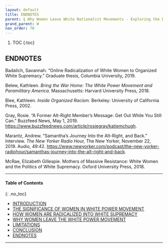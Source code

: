 ```yaml
---
layout: default
title: ENDNOTES  
parent: § Why Women Leave White Nationalist Movements - Exploring the Deradicalization Process  
grand_parent: W 
nav_order: 70 
---
```

<style>
.dont-break-out {
  /* These are technically the same, but use both */
  overflow-wrap: break-word;
  word-wrap: break-word;

     -ms-word-break: break-all;
  /* This is the dangerous one in WebKit, as it breaks things wherever */
  word-break: break-all;
  /* Instead use this non-standard one: */
  word-break: break-word;
}

.youtube-container {
    position: relative;
    width: 100%;
    height: 0;
    padding-bottom: 56.25%;
}
.youtube-video {
    position: absolute;
    top: 0;
    left: 0;
    width: 100%;
    height: 100%;
}

</style>

<div class="dont-break-out" markdown="1">

1. TOC
{:toc}

## ENDNOTES
Badalich, Savannah. “Online Radicalization of White Women to Organized White Supremacy.” Graduate thesis, Columbia University, 2019. 

Belew, Kathleen. *Bring the War Home: The White Power Movement and Paramilitary America.* Massachusetts: Harvard University Press, 2018. 

Blee, Kathleen. *Inside Organized Racism.* Berkeley: University of California Press, 2002.

Gray, Rosie. “A Former Alt-Right Member’s Message: Get Out While You Still Can.” Buzzfeed News, May 1, 2019. https://www.buzzfeednews.com/article/rosiegray/katiemchugh. 

Marantz, Andrew. “Samantha’s Journey Into the Alt-Right, and Back.” Interview. *The New Yorker Radio Hour,* The New Yorker, November 22, 2019. Audio, 49:42. https://www.newyorker.com/podcast/the-new-yorker-radiohour/samanthas-journey-into-the-alt-right-and-back. 

McRae, Elizabeth Gillespie. Mothers of Massive Resistance: White Women and the Politics of White Supremacy. Oxford University Press, 2018.

***

#### Table of Contents
{: .no_toc}

<ul><li> <a href="/docs/W/Why-Women-Leave-White-Nationalist-Movements-Exploring-the-Deradicalization-Process-1/">INTRODUCTION</a></li><li> <a href="/docs/W/Why-Women-Leave-White-Nationalist-Movements-Exploring-the-Deradicalization-Process-2/">THE SIGNIFICANCE OF WOMEN IN WHITE POWER MOVEMENT</a></li><li> <a href="/docs/W/Why-Women-Leave-White-Nationalist-Movements-Exploring-the-Deradicalization-Process-3/">HOW WOMEN ARE RADICALIZED INTO WHITE SUPREMACY</a></li><li> <a href="/docs/W/Why-Women-Leave-White-Nationalist-Movements-Exploring-the-Deradicalization-Process-4/">WHY WOMEN LEAVE THE WHITE POWER MOVEMENT</a></li><li> <a href="/docs/W/Why-Women-Leave-White-Nationalist-Movements-Exploring-the-Deradicalization-Process-5/">LIMITATIONS</a></li><li> <a href="/docs/W/Why-Women-Leave-White-Nationalist-Movements-Exploring-the-Deradicalization-Process-6/">CONCLUSION</a></li><li> <a href="/docs/W/Why-Women-Leave-White-Nationalist-Movements-Exploring-the-Deradicalization-Process-7/">ENDNOTES</a></li></ul>

***

</div>
